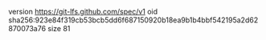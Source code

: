 version https://git-lfs.github.com/spec/v1
oid sha256:923e84f319cb53bcb5dd6f687150920b18ea9b1b4bbf542195a2d62870073a76
size 81
